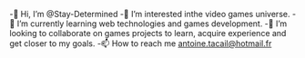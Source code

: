 -👋 Hi, I’m @Stay-Determined
-👀 I’m interested inthe video games universe.
-🌱 I’m currently learning web technologies and games development.
-💞️ I’m looking to collaborate on games projects to learn, acquire experience and get closer to my goals.
-📫 How to reach me antoine.tacail@hotmail.fr

